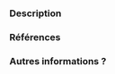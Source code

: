 <!--
Mettre un petit résumé dans le Titre en haut. Exemples :
- "Feat, TVS 2022"
- "Feat, FRPCOMPTA-123 Eclatement du lettrage"
- "Fix, R-123 Rendre obligatoire la saisie du tiers"
- "Fix, FRPPO-123 Budget erroné si exercice clôturé"
- "Test, TU Comptabilisation des factures"
-->

### Description

<!--
Quelles changements ? Pourquoi ?
-->

### Références

<!--
Ajouter la ou les références utiles :
- Si la PR concerne une Résolution, mettre (sans les guillemets) "R-123" ;
- Si la PR concerne un autre n° JIRA du projet, mettre "FRPPO-123", "FRPCOMPTA-123", etc.

Un lien sera automatiquement créé si la structure est respectée.
S'il faut référencer un lien Github, mettre "#123".
-->

### Autres informations ?

<!--
(Optionnel -- retirer la section si inutile)
-->
